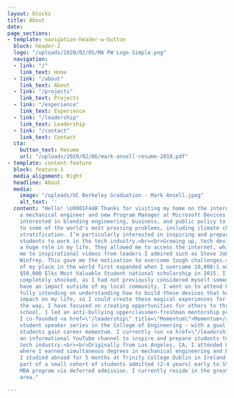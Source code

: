 ```yaml
---
layout: blocks
title: About
date: 
page_sections:
- template: navigation-header-w-button
  block: header-2
  logo: "/uploads/2020/02/05/MA PW Logo Simple.png"
  navigation:
  - link: "/"
    link_text: Home
  - link: "/about"
    link_text: About
  - link: "/projects"
    link_text: Projects
  - link: "/experience"
    link_text: Experience
  - link: "/leadership"
    link_text: Leadership
  - link: "/contact"
    link_text: Contact
  cta:
    button_text: Resume
    url: "/uploads/2020/02/06/mark-ansell-resume-2019.pdf"
- template: content-feature
  block: feature-1
  media_alignment: Right
  headline: About
  media:
    image: "/uploads/UC Berkeley Graduation - Mark Ansell.jpeg"
    alt_text: ''
  content: "Hello! \U0001F44B Thanks for visiting my home on the internet.<br><br>I'm
    a mechanical engineer and new Program Manager at Microsoft Devices.<br><br>I'm
    interested in blending engineering, business, and public policy to create solutions
    to some of the world's most pressing problems, including climate change and economic
    stratification. I’m particularly interested in inspiring and preparing first-generation
    students to work in the tech industry.<br><br>Growing up, tech devices played
    a huge role in my life. They allowed me to access the internet, which exposed
    me to inspirational videos from leaders I admired such as Steve Jobs and Oprah
    Winfrey. This gave me the motivation to overcome tough challenges.<br><br>My perception
    of my place in the world first expanded when I overcame 10,000:1 odds to win the
    $50,000 Elks Most Valuable Student national scholarship in 2015. I remember feeling
    completely shocked, as I had not previously considered myself someone who could
    have an impact outside of my local community. I went on to attend UC Berkeley,
    fully intending on understanding how to build these devices that had such a positive
    impact on my life, so I could create these magical experiences for others.<br><br>Along
    the way, I have focused on creating opportunities for others to thrive. In high
    school, I led an anti-bullying upperclassmen-freshman mentorship program. At Cal,
    I co-founded <a href=\"/leadership\" title=\"Momentum\">Momentum</a> - the first
    student speaker series in the College of Engineering - with a goal of helping
    students gain career momentum. I currently run <a href=\"/leadership\" title=\"TheTechTwins\">TheTechTwins</a>,
    an informational YouTube channel to inspire and prepare students to work in the
    tech industry.<br><br>Originally from Los Angeles, CA, I attended UC Berkeley,
    where I earned simultaneous degrees in mechanical engineering and business administration.
    I studied abroad for 5 months at Trinity College Dublin in Ireland. I’m currently
    part of a small cohort of students admitted (2-4 years) early to Stanford University's
    MBA program via deferred admission. I currently reside in the greater Seattle
    area."

---
```

